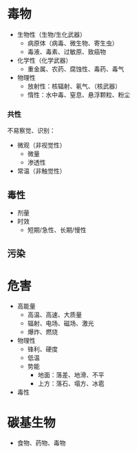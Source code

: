 # 毒物
- 生物性（生物/生化武器）
    - 病原体（病毒、微生物、寄生虫）
    - 毒液、毒素、过敏原、致癌物
- 化学性（化学武器）
  - 重金属、农药、腐蚀性、毒药、毒气
- 物理性
    - 放射性：核辐射、氡气、（核武器）
    - 惰性：水中毒、窒息、悬浮颗粒、粉尘
### 共性
不易察觉、识别：
- 微观（非视觉性）
  - 微量
  - 渗透性
- 常温（非触觉性）

## 毒性
- 剂量
- 时效
    - 短期/急性、长期/慢性
## 污染
# 危害
- 高能量
    - 高温、高速、大质量
    - 辐射、电场、磁场、激光
    - 爆炸、燃烧
- 物理性
    - 锋利、硬度
    - 低温
    - 势能
        - 地面：落差、地滑、不平
        - 上方：落石、塌方、冰雹
- 毒性
# 碳基生物
- 食物、药物、毒物


[处刑、暗杀、灾害]:\
